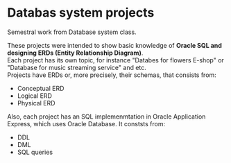 # Databas system projects
Semestral work from Database system class.

These projects were intended to show basic knowledge of **Oracle SQL and designing ERDs (Entity Relationship Diagram)**.   
Each project has its own topic, for instance "Databes for flowers E-shop" or "Database for music streaming service" and etc.  
Projects have ERDs or, more precisely, their schemas, that consists from: 
* Conceptual ERD
* Logical ERD
* Physical ERD

Also, each project has an SQL implemenmtation in Oracle Application Express, which uses Oracle Database. It conststs from: 
* DDL
* DML
* SQL queries 
